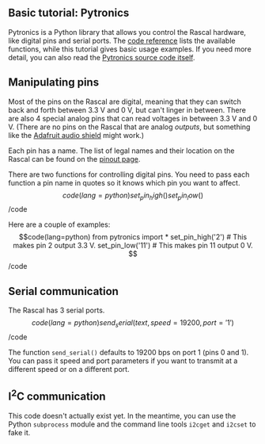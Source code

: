 ## Basic tutorial: Pytronics ##

Pytronics is a Python library that allows you control the Rascal hardware, like digital pins and serial ports. The [code reference][2] lists the available functions, while this tutorial gives basic usage examples. If you need more detail, you can also read the [Pytronics source code itself][3].

## Manipulating pins ##

Most of the pins on the Rascal are digital, meaning that they can switch back and forth between 3.3 V and 0 V, but can't linger in between. There are also 4 special analog pins that can read voltages in between 3.3 V and 0 V. (There are no pins on the Rascal that are analog *outputs*, but something like the [Adafruit audio shield][1] might work.)

Each pin has a name. The list of legal names and their location on the Rascal can be found on the [pinout page][4].

There are two functions for controlling digital pins. You need to pass each function a pin name in quotes so it knows which pin you want to affect.
$$code(lang=python)
set_pin_high()
set_pin_low()
$$/code

Here are a couple of examples:
$$code(lang=python)
from pytronics import *
set_pin_high('2') # This makes pin 2 output 3.3 V.
set_pin_low('11') # This makes pin 11 output 0 V.
$$/code

## Serial communication ##

The Rascal has 3 serial ports.
$$code(lang=python)
send_serial(text, speed=19200, port='1')
$$/code

The function <code>send_serial()</code> defaults to 19200 bps on port 1 (pins 0 and 1). You can pass it speed and port parameters if you want to transmit at a different speed or on a different port.

## I<sup>2</sup>C communication ##

This code doesn't actually exist yet. In the meantime, you can use the Python <code>subprocess</code> module and the command line tools <code>i2cget</code> and <code>i2cset</code> to fake it.

[1]: http://www.adafruit.com/products/94
[2]: /docs/pytronics-code-reference.html
[3]: https://github.com/rascalmicro/pytronics/blob/master/pytronics.py
[4]: /docs/pinout.html